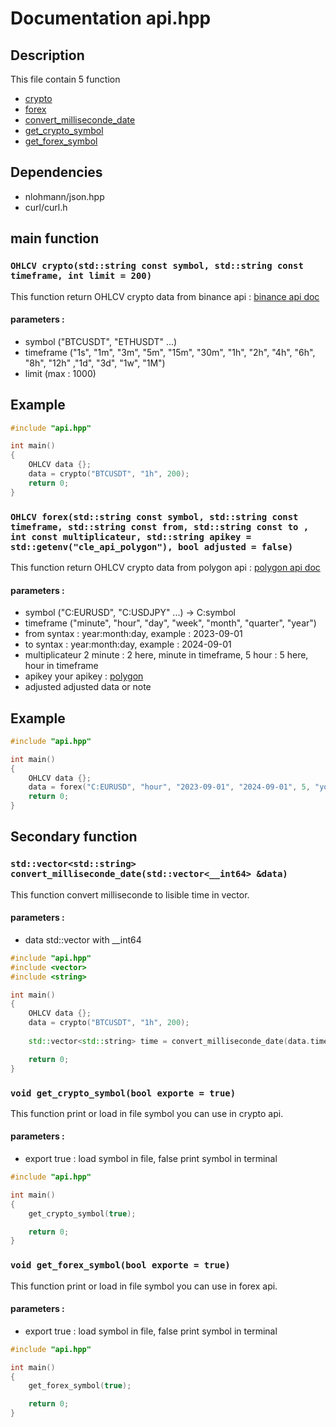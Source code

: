 # Documentation api.hpp

## Description
This file contain 5 function 
- [crypto](#ohlcvcrypto)
- [forex](#ohlcvforex)
- [convert_milliseconde_date](#convert_milliseconde_date)
- [get_crypto_symbol](#get_crypto_symbol)
- [get_forex_symbol](#get_forex_symbol)

## Dependencies
- nlohmann/json.hpp
- curl/curl.h

## main function
<a id="ohlcvcrypto"></a>
### `OHLCV crypto(std::string const symbol, std::string const timeframe, int limit = 200)`
This function return OHLCV crypto data from binance api : [binance api doc](https://docs.binance.us)
#### parameters : 
- symbol    ("BTCUSDT", "ETHUSDT" ...)
- timeframe ("1s", "1m", "3m", "5m", "15m", "30m", "1h", "2h", "4h", "6h", "8h", "12h" ,"1d", "3d", "1w", "1M")
- limit     (max : 1000)

## Example

```cpp
#include "api.hpp"

int main()
{
    OHLCV data {};
    data = crypto("BTCUSDT", "1h", 200);
    return 0;
}
```
<a id="ohlcvforex"></a>
### `OHLCV forex(std::string const symbol, std::string const timeframe, std::string const from, std::string const to , int const multiplicateur, std::string apikey = std::getenv("cle_api_polygon"), bool adjusted = false)`
This function return OHLCV crypto data from polygon api : [polygon api doc](https://polygon.io/docs/forex/getting-started)
#### parameters : 
- symbol    ("C:EURUSD", "C:USDJPY" ...) -> C:symbol
- timeframe ("minute", "hour", "day", "week", "month", "quarter", "year")
- from      syntax : year:month:day, example : 2023-09-01 
- to        syntax : year:month:day, example : 2024-09-01
- multiplicateur 2 minute : 2 here, minute in timeframe, 5 hour : 5 here, hour in timeframe 
- apikey     your apikey : [polygon](https://polygon.io)
- adjusted adjusted data or note

## Example
```cpp
#include "api.hpp"

int main()
{
    OHLCV data {};
    data = forex("C:EURUSD", "hour", "2023-09-01", "2024-09-01", 5, "your_apikey", 200, false);
    return 0;
}
```

## Secondary function
<a id="convert_milliseconde_date"></a>
### `std::vector<std::string> convert_milliseconde_date(std::vector<__int64> &data)`
This function convert milliseconde to lisible time in vector.
#### parameters : 
- data std::vector with __int64

```cpp
#include "api.hpp"
#include <vector>
#include <string>

int main()
{
    OHLCV data {};
    data = crypto("BTCUSDT", "1h", 200);
    
    std::vector<std::string> time = convert_milliseconde_date(data.time);

    return 0;
}
```

<a id="get_crypto_symbol"></a>
### `void get_crypto_symbol(bool exporte = true)`
This function print or load in file symbol you can use in crypto api.
#### parameters : 
- export true : load symbol in file, false print symbol in terminal

```cpp
#include "api.hpp"

int main()
{
    get_crypto_symbol(true);

    return 0;
}
```

<a id="get_forex_symbol"></a>
### `void get_forex_symbol(bool exporte = true)`
This function print or load in file symbol you can use in forex api.
#### parameters : 
- export true : load symbol in file, false print symbol in terminal

```cpp
#include "api.hpp"

int main()
{
    get_forex_symbol(true);

    return 0;
}
```